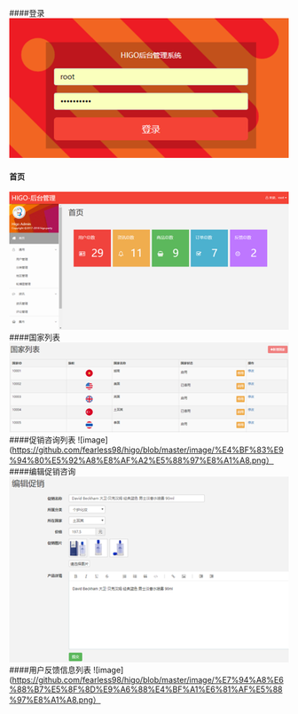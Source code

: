 
####登录
![image](https://github.com/fearless98/higo/blob/master/image/%E7%99%BB%E5%BD%95.png)
#### 首页
![image](https://github.com/fearless98/higo/blob/master/image/%E9%A6%96%E9%A1%B5.png)
####国家列表
![image](https://github.com/fearless98/higo/blob/master/image/%E5%9B%BD%E5%AE%B6%E5%88%97%E8%A1%A8.png)
####促销咨询列表
![image](https://github.com/fearless98/higo/blob/master/image/%E4%BF%83%E9%94%80%E5%92%A8%E8%AF%A2%E5%88%97%E8%A1%A8.png）
####编辑促销咨询
![image](https://github.com/fearless98/higo/blob/master/image/%E7%BC%96%E8%BE%91%E4%BF%83%E9%94%80%E5%92%A8%E8%AF%A2.png)
####用户反馈信息列表
![image](https://github.com/fearless98/higo/blob/master/image/%E7%94%A8%E6%88%B7%E5%8F%8D%E9%A6%88%E4%BF%A1%E6%81%AF%E5%88%97%E8%A1%A8.png）

